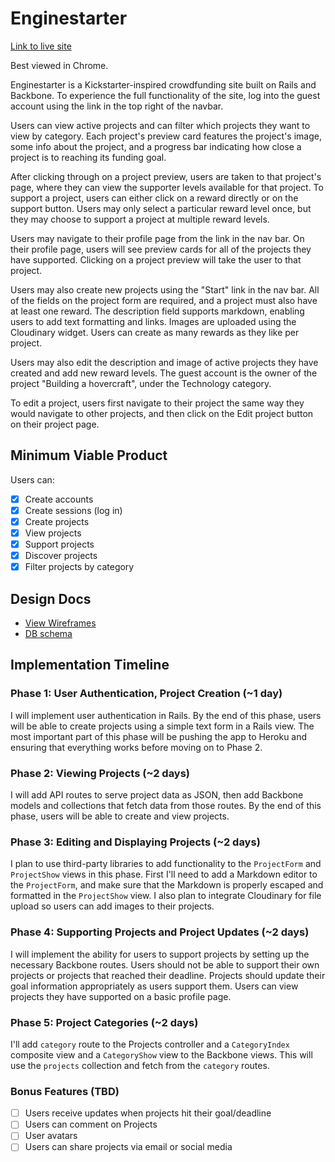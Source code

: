 # Enginestarter

[Link to live site][site]

Best viewed in Chrome.

Enginestarter is a Kickstarter-inspired crowdfunding site built on Rails and Backbone. To experience the full functionality of the site, log into the guest account using the link in the top right of the navbar.

Users can view active projects and can filter which projects they want to view by category. Each project's preview card features the project's image, some info about the project, and a progress bar indicating how close a project is to reaching its funding goal.

After clicking through on a project preview, users are taken to that project's page, where they can view the supporter levels available for that project. To support a project, users can either click on a reward directly or on the support button. Users may only select a particular reward level once, but they may choose to support a project at multiple reward levels.

Users may navigate to their profile page from the link in the nav bar. On their profile page, users will see preview cards for all of the projects they have supported. Clicking on a project preview will take the user to that project.

Users may also create new projects using the "Start" link in the nav bar. All of the fields on the project form are required, and a project must also have at least one reward. The description field supports markdown, enabling users to add text formatting and links. Images are uploaded using the Cloudinary widget. Users can create as many rewards as they like per project.

Users may also edit the description and image of active projects they have created and add new reward levels. The guest account is the owner of the project "Building a hovercraft", under the Technology category.

To edit a project, users first navigate to their project the same way they would navigate to other projects, and then click on the Edit project button on their project page.

[site]: http://www.enginestarter.xyz

## Minimum Viable Product
Users can:

- [x] Create accounts
- [x] Create sessions (log in)
- [x] Create projects
- [x] View projects
- [x] Support projects
- [x] Discover projects
- [x] Filter projects by category

## Design Docs
* [View Wireframes][views]
* [DB schema][schema]

[views]: ./docs/views.md
[schema]: ./docs/schema.md

## Implementation Timeline

### Phase 1: User Authentication, Project Creation (~1 day)
I will implement user authentication in Rails. By the end of this phase, users
will be able to create projects using a simple text form in a Rails view. The most
important part of this phase will be pushing the app to Heroku and ensuring that
everything works before moving on to Phase 2.

### Phase 2: Viewing Projects (~2 days)
I will add API routes to serve project data as JSON, then add Backbone
models and collections that fetch data from those routes. By the end of this
phase, users will be able to create and view projects.

### Phase 3: Editing and Displaying Projects (~2 days)
I plan to use third-party libraries to add functionality to the `ProjectForm`
and `ProjectShow` views in this phase. First I'll need to add a Markdown editor
to the `ProjectForm`, and make sure that the Markdown is properly escaped and
formatted in the `ProjectShow` view. I also plan to integrate Cloudinary for
file upload so users can add images to their projects.

### Phase 4: Supporting Projects and Project Updates (~2 days)

I will implement the ability for users to support projects by setting up the
necessary Backbone routes. Users should not be able to support their own
projects or projects that reached their deadline. Projects should update their
goal information appropriately as users support them. Users can view projects
they have supported on a basic profile page.

### Phase 5: Project Categories (~2 days)
I'll add `category` route to the Projects controller and a `CategoryIndex`
composite view and a `CategoryShow` view to the Backbone views. This will use
the `projects` collection and fetch from the `category` routes.

### Bonus Features (TBD)
- [ ] Users receive updates when projects hit their goal/deadline
- [ ] Users can comment on Projects
- [ ] User avatars
- [ ] Users can share projects via email or social media
